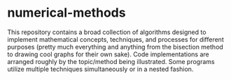 # numerical-methods
This repository contains a broad collection of algorithms designed to implement mathematical concepts, techniques, and processes for different purposes (pretty much everything and anything from the bisection method to drawing cool graphs for their own sake). Code implementations are arranged roughly by the topic/method being illustrated. Some programs utilize multiple techniques simultaneously or in a nested fashion.
